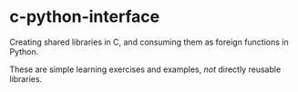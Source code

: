 # c-python-interface

Creating shared libraries in C, and consuming them as foreign functions in Python.

These are simple learning exercises and examples, <i>not</i> directly reusable libraries.
